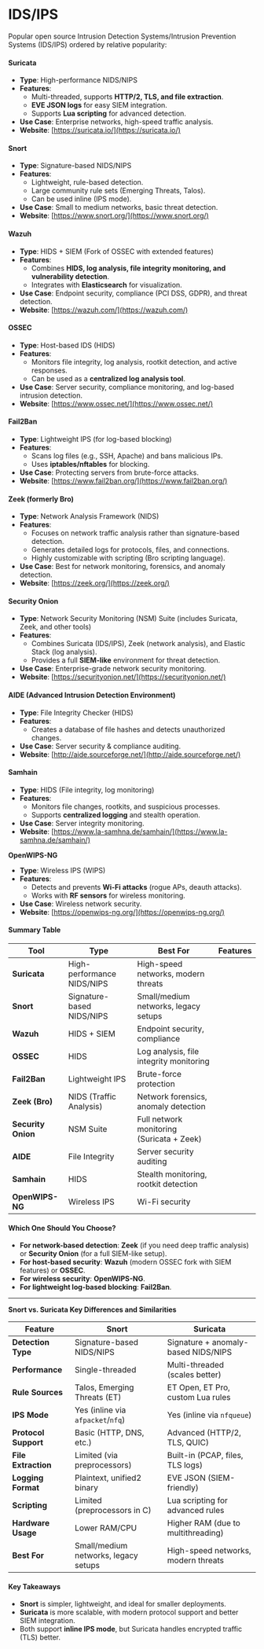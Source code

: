 # IDS/IPS

Popular open source Intrusion Detection Systems/Intrusion Prevention Systems (IDS/IPS) ordered by relative popularity:&#x20;

#### **Suricata**

* **Type**: High-performance NIDS/NIPS
* **Features**:
  * Multi-threaded, supports **HTTP/2, TLS, and file extraction**.
  * **EVE JSON logs** for easy SIEM integration.
  * Supports **Lua scripting** for advanced detection.
* **Use Case**: Enterprise networks, high-speed traffic analysis.
* **Website**: [https://suricata.io/](https://suricata.io/)

#### **Snort**

* **Type**: Signature-based NIDS/NIPS
* **Features**:
  * Lightweight, rule-based detection.
  * Large community rule sets (Emerging Threats, Talos).
  * Can be used inline (IPS mode).
* **Use Case**: Small to medium networks, basic threat detection.
* **Website**: [https://www.snort.org/](https://www.snort.org/)

#### **Wazuh**

* **Type**: HIDS + SIEM (Fork of OSSEC with extended features)
* **Features**:
  * Combines **HIDS, log analysis, file integrity monitoring, and vulnerability detection**.
  * Integrates with **Elasticsearch** for visualization.
* **Use Case**: Endpoint security, compliance (PCI DSS, GDPR), and threat detection.
* **Website**: [https://wazuh.com/](https://wazuh.com/)

#### **OSSEC**

* **Type**: Host-based IDS (HIDS)
* **Features**:
  * Monitors file integrity, log analysis, rootkit detection, and active responses.
  * Can be used as a **centralized log analysis tool**.
* **Use Case**: Server security, compliance monitoring, and log-based intrusion detection.
* **Website**: [https://www.ossec.net/](https://www.ossec.net/)

#### **Fail2Ban**

* **Type**: Lightweight IPS (for log-based blocking)
* **Features**:
  * Scans log files (e.g., SSH, Apache) and bans malicious IPs.
  * Uses **iptables/nftables** for blocking.
* **Use Case**: Protecting servers from brute-force attacks.
* **Website**: [https://www.fail2ban.org/](https://www.fail2ban.org/)

#### **Zeek (formerly Bro)**

* **Type**: Network Analysis Framework (NIDS)
* **Features**:
  * Focuses on network traffic analysis rather than signature-based detection.
  * Generates detailed logs for protocols, files, and connections.
  * Highly customizable with scripting (Bro scripting language).
* **Use Case**: Best for network monitoring, forensics, and anomaly detection.
* **Website**: [https://zeek.org/](https://zeek.org/)

#### **Security Onion**

* **Type**: Network Security Monitoring (NSM) Suite (includes Suricata, Zeek, and other tools)
* **Features**:
  * Combines Suricata (IDS/IPS), Zeek (network analysis), and Elastic Stack (log analysis).
  * Provides a full **SIEM-like** environment for threat detection.
* **Use Case**: Enterprise-grade network security monitoring.
* **Website**: [https://securityonion.net/](https://securityonion.net/)

#### **AIDE (Advanced Intrusion Detection Environment)**

* **Type**: File Integrity Checker (HIDS)
* **Features**:
  * Creates a database of file hashes and detects unauthorized changes.
* **Use Case**: Server security & compliance auditing.
* **Website**: [http://aide.sourceforge.net/](http://aide.sourceforge.net/)

#### **Samhain**

* **Type**: HIDS (File integrity, log monitoring)
* **Features**:
  * Monitors file changes, rootkits, and suspicious processes.
  * Supports **centralized logging** and stealth operation.
* **Use Case**: Server integrity monitoring.
* **Website**: [https://www.la-samhna.de/samhain/](https://www.la-samhna.de/samhain/)

**OpenWIPS-NG**

* **Type**: Wireless IPS (WIPS)
* **Features**:
  * Detects and prevents **Wi-Fi attacks** (rogue APs, deauth attacks).
  * Works with **RF sensors** for wireless monitoring.
* **Use Case**: Wireless network security.
* **Website**: [https://openwips-ng.org/](https://openwips-ng.org/)

#### **Summary Table**

| **Tool**           | **Type**                   | **Best For**                              | Features |
| ------------------ | -------------------------- | ----------------------------------------- | -------- |
| **Suricata**       | High-performance NIDS/NIPS | High-speed networks, modern threats       |          |
| **Snort**          | Signature-based NIDS/NIPS  | Small/medium networks, legacy setups      |          |
| **Wazuh**          | HIDS + SIEM                | Endpoint security, compliance             |          |
| **OSSEC**          | HIDS                       | Log analysis, file integrity monitoring   |          |
| **Fail2Ban**       | Lightweight IPS            | Brute-force protection                    |          |
| **Zeek (Bro)**     | NIDS (Traffic Analysis)    | Network forensics, anomaly detection      |          |
| **Security Onion** | NSM Suite                  | Full network monitoring (Suricata + Zeek) |          |
| **AIDE**           | File Integrity             | Server security auditing                  |          |
| **Samhain**        | HIDS                       | Stealth monitoring, rootkit detection     |          |
| **OpenWIPS-NG**    | Wireless IPS               | Wi-Fi security                            |          |

#### **Which One Should You Choose?**

* **For network-based detection**: **Zeek** (if you need deep traffic analysis) or **Security Onion** (for a full SIEM-like setup).
* **For host-based security**: **Wazuh** (modern OSSEC fork with SIEM features) or **OSSEC**.
* **For wireless security**: **OpenWIPS-NG**.
* **For lightweight log-based blocking**: **Fail2Ban**.

***

**Snort vs. Suricata Key Differences and Similarities**

| **Feature**          | **Snort**                            | **Suricata**                        |
| -------------------- | ------------------------------------ | ----------------------------------- |
| **Detection Type**   | Signature-based NIDS/NIPS            | Signature + anomaly-based NIDS/NIPS |
| **Performance**      | Single-threaded                      | Multi-threaded (scales better)      |
| **Rule Sources**     | Talos, Emerging Threats (ET)         | ET Open, ET Pro, custom Lua rules   |
| **IPS Mode**         | Yes (inline via `afpacket`/`nfq`)    | Yes (inline via `nfqueue`)          |
| **Protocol Support** | Basic (HTTP, DNS, etc.)              | Advanced (HTTP/2, TLS, QUIC)        |
| **File Extraction**  | Limited (via preprocessors)          | Built-in (PCAP, files, TLS logs)    |
| **Logging Format**   | Plaintext, unified2 binary           | EVE JSON (SIEM-friendly)            |
| **Scripting**        | Limited (preprocessors in C)         | Lua scripting for advanced rules    |
| **Hardware Usage**   | Lower RAM/CPU                        | Higher RAM (due to multithreading)  |
| **Best For**         | Small/medium networks, legacy setups | High-speed networks, modern threats |

#### **Key Takeaways**

* **Snort** is simpler, lightweight, and ideal for smaller deployments.
* **Suricata** is more scalable, with modern protocol support and better SIEM integration.
* Both support **inline IPS mode**, but Suricata handles encrypted traffic (TLS) better.
